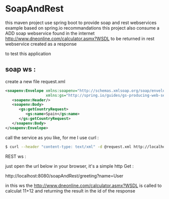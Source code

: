 # SoapAndRest

this maven project use spring boot to provide soap and rest webservices example based on spring.io recommandations 
this project also consume a ADD soap webservice found in the internet http://www.dneonline.com/calculator.asmx?WSDL 
to be returned in rest webservice created as a response

to test this application

## soap ws : 

create a new file request.xml

```xml
<soapenv:Envelope xmlns:soapenv="http://schemas.xmlsoap.org/soap/envelope/"
				  xmlns:gs="http://spring.io/guides/gs-producing-web-service">
   <soapenv:Header/>
   <soapenv:Body>
      <gs:getCountryRequest>
         <gs:name>Spain</gs:name>
      </gs:getCountryRequest>
   </soapenv:Body>
</soapenv:Envelope>
```
call the service as you like, for me I use curl :

```sh
$ curl --header "content-type: text/xml" -d @request.xml http://localhost:8080/soapAndRest/ws
```
REST ws :

just open the url below in your browser, it's a simple http Get :

http://localhost:8080/soapAndRest/greeting?name=User

in this ws the http://www.dneonline.com/calculator.asmx?WSDL is called to calculat 11+12 and returning the result in the id of the response

